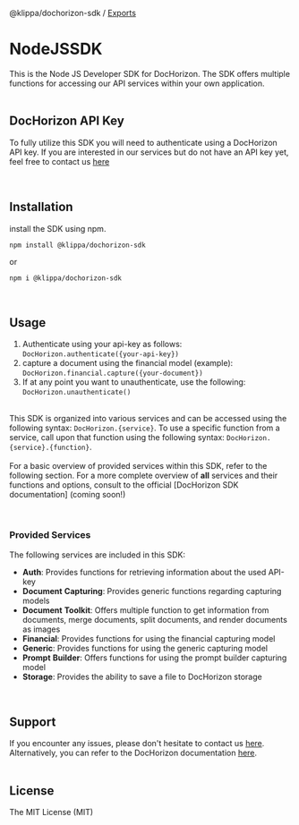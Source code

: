 @klippa/dochorizon-sdk / [Exports](modules.md)

# NodeJSSDK
This is the Node JS Developer SDK for DocHorizon.
The SDK offers multiple functions for accessing our API services within
your own application.  
&emsp;

## DocHorizon API Key
To fully utilize this SDK you will need to authenticate using a DocHorizon API key.
If you are interested in our services but do not have an API key yet, feel free to contact us [here](https://klippa.com/en/contact-en)

&emsp;

## Installation
install the SDK using npm.

```npm install @klippa/dochorizon-sdk```

or

```npm i @klippa/dochorizon-sdk```

&emsp;

## Usage
1. Authenticate using your api-key as follows:
   ```DocHorizon.authenticate({your-api-key})```
2. capture a document using the financial model (example):
   ```DocHorizon.financial.capture({your-document})```
3. If at any point you want to unauthenticate, use the following:
   ```DocHorizon.unauthenticate()```

&emsp;  
This SDK is organized into various services and can be accessed using the following syntax:
```DocHorizon.{service}```. To use a specific function from a service, call upon
that function using the following syntax: ```DocHorizon.{service}.{function}```.    
&emsp;  
For a basic overview of provided services within this SDK, refer to the following section. For a
more complete overview of **all** services and their functions and options, consult to the official
[DocHorizon SDK documentation] (coming soon!)

&emsp;

### Provided Services
The following services are included in this SDK:

- **Auth**: Provides functions for retrieving information about the used API-key
- **Document** **Capturing**: Provides generic functions regarding capturing models
- **Document** **Toolkit**: Offers multiple function to get information from documents,
  merge documents, split documents, and render documents as images
- **Financial**: Provides functions for using the financial capturing model
- **Generic**: Provides functions for using the generic capturing model
- **Prompt** **Builder**: Offers functions for using the prompt builder capturing model
- **Storage**: Provides the ability to save a file to DocHorizon storage

&emsp;

## Support
If you encounter any issues, please don't hesitate to contact us [here](https://klippa.com/en/contact-en).  
Alternatively, you can refer to the DocHorizon documentation [here](https://dochorizon.klippa.com/docs).  
&emsp;

## License
The MIT License (MIT)

&emsp;

